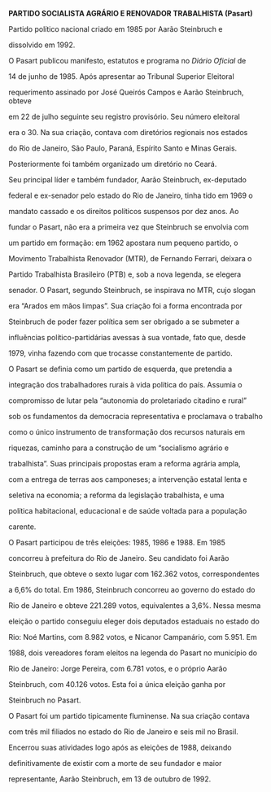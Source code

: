 **PARTIDO SOCIALISTA AGRÁRIO E RENOVADOR TRABALHISTA (Pasart)**



Partido político nacional criado em 1985 por Aarão Steinbruch e

dissolvido em 1992.



O Pasart publicou manifesto, estatutos e programa no *Diário Oficial* de

14 de junho de 1985. Após apresentar ao Tribunal Superior Eleitoral

requerimento assinado por José Queirós Campos e Aarão Steinbruch, obteve

em 22 de julho seguinte seu registro provisório. Seu número eleitoral

era o 30. Na sua criação, contava com diretórios regionais nos estados

do Rio de Janeiro, São Paulo, Paraná, Espírito Santo e Minas Gerais.

Posteriormente foi também organizado um diretório no Ceará.



Seu principal líder e também fundador, Aarão Steinbruch, ex-deputado

federal e ex-senador pelo estado do Rio de Janeiro, tinha tido em 1969 o

mandato cassado e os direitos políticos suspensos por dez anos. Ao

fundar o Pasart, não era a primeira vez que Steinbruch se envolvia com

um partido em formação: em 1962 apostara num pequeno partido, o

Movimento Trabalhista Renovador (MTR), de Fernando Ferrari, deixara o

Partido Trabalhista Brasileiro (PTB) e, sob a nova legenda, se elegera

senador. O Pasart, segundo Steinbruch, se inspirava no MTR, cujo slogan

era “Arados em mãos limpas”. Sua criação foi a forma encontrada por

Steinbruch de poder fazer política sem ser obrigado a se submeter a

influências político-partidárias avessas à sua vontade, fato que, desde

1979, vinha fazendo com que trocasse constantemente de partido.



O Pasart se definia como um partido de esquerda, que pretendia a

integração dos trabalhadores rurais à vida política do país. Assumia o

compromisso de lutar pela “autonomia do proletariado citadino e rural”

sob os fundamentos da democracia representativa e proclamava o trabalho

como o único instrumento de transformação dos recursos naturais em

riquezas, caminho para a construção de um “socialismo agrário e

trabalhista”. Suas principais propostas eram a reforma agrária ampla,

com a entrega de terras aos camponeses; a intervenção estatal lenta e

seletiva na economia; a reforma da legislação trabalhista, e uma

política habitacional, educacional e de saúde voltada para a população

carente.



O Pasart participou de três eleições: 1985, 1986 e 1988. Em 1985

concorreu à prefeitura do Rio de Janeiro. Seu candidato foi Aarão

Steinbruch, que obteve o sexto lugar com 162.362 votos, correspondentes

a 6,6% do total. Em 1986, Steinbruch concorreu ao governo do estado do

Rio de Janeiro e obteve 221.289 votos, equivalentes a 3,6%. Nessa mesma

eleição o partido conseguiu eleger dois deputados estaduais no estado do

Rio: Noé Martins, com 8.982 votos, e Nicanor Campanário, com 5.951. Em

1988, dois vereadores foram eleitos na legenda do Pasart no município do

Rio de Janeiro: Jorge Pereira, com 6.781 votos, e o próprio Aarão

Steinbruch, com 40.126 votos. Esta foi a única eleição ganha por

Steinbruch no Pasart.



O Pasart foi um partido tipicamente fluminense. Na sua criação contava

com três mil filiados no estado do Rio de Janeiro e seis mil no Brasil.

Encerrou suas atividades logo após as eleições de 1988, deixando

definitivamente de existir com a morte de seu fundador e maior

representante, Aarão Steinbruch, em 13 de outubro de 1992.



